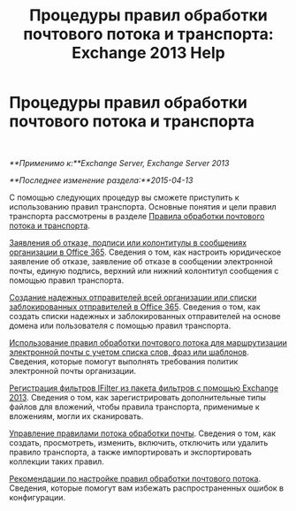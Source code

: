 ﻿---
title: 'Процедуры правил обработки почтового потока и транспорта: Exchange 2013 Help'
TOCTitle: Процедуры правил обработки почтового потока и транспорта
ms:assetid: f45f6eef-9e35-4ef4-97fa-1f6e277d14a1
ms:mtpsurl: https://technet.microsoft.com/ru-ru/library/Dn600440(v=EXCHG.150)
ms:contentKeyID: 61060574
ms.date: 04/30/2018
mtps_version: v=EXCHG.150
ms.translationtype: HT
---

# Процедуры правил обработки почтового потока и транспорта

 

_**Применимо к:**Exchange Server, Exchange Server 2013_

_**Последнее изменение раздела:**2015-04-13_

С помощью следующих процедур вы сможете приступить к использованию правил транспорта. Основные понятия и цели правил транспорта рассмотрены в разделе [Правила обработки почтового потока и транспорта](mail-flow-rules-transport-rules-in-exchange-2013-exchange-2013-help.md).

[Заявления об отказе, подписи или колонтитулы в сообщениях организации в Office 365](https://technet.microsoft.com/ru-ru/library/dn600323\(v=exchg.150\)). Сведения о том, как настроить юридическое заявление об отказе, заявление об отказе в сообщении электронной почты, единую подпись, верхний или нижний колонтитул сообщения с помощью правил транспорта.

[Создание надежных отправителей всей организации или списки заблокированных отправителей в Office 365](https://technet.microsoft.com/ru-ru/library/dn198251\(v=exchg.150\)). Сведения о том, как создать списки надежных и заблокированных отправителей на основе домена или пользователя с помощью правил транспорта.

[Использование правил обработки почтового потока для маршрутизации электронной почты с учетом списка слов, фраз или шаблонов](use-mail-flow-rules-to-route-email-based-on-a-list-of-words-phrases-or-patterns-exchange-2013-help.md). Сведения, которые помогут выполнять требования политик электронной почты организации.

[Регистрация фильтров IFilter из пакета фильтров с помощью Exchange 2013](register-filter-pack-ifilters-with-exchange-2013-exchange-2013-help.md). Сведения о том, как зарегистрировать дополнительные типы файлов для вложений, чтобы правила транспорта, применимые к вложениям, могли их сканировать.

[Управление правилами потока обработки почты](manage-mail-flow-rules-exchange-2013-help.md). Сведения о том, как создать, просмотреть, изменить, включить, отключить или удалить правило транспорта, а также импортировать и экспортировать коллекции таких правил.

[Рекомендации по настройке правил обработки почтового потока](best-practices-for-configuring-mail-flow-rules-exchange-2013-help.md). Сведения, которые помогут вам избежать распространенных ошибок в конфигурации.

